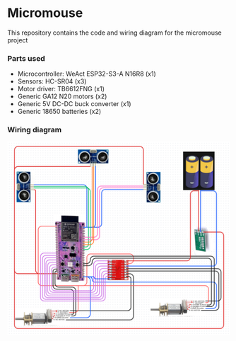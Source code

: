 # Micromouse

This repository contains the code and wiring diagram for the micromouse project

### Parts used
- Microcontroller: WeAct ESP32-S3-A N16R8 (x1)
- Sensors: HC-SR04 (x3)
- Motor driver:  TB6612FNG (x1)
- Generic GA12 N20 motors (x2)
- Generic 5V DC-DC buck converter (x1)
- Generic 18650 batteries (x2)

### Wiring diagram
![alt text](wiring_diagram.png)